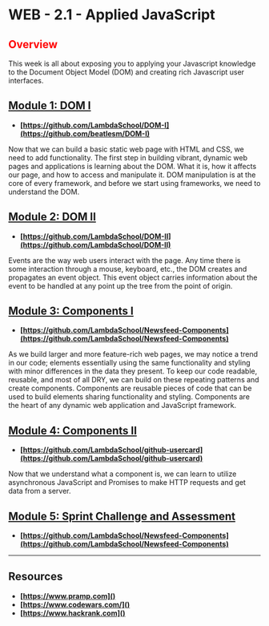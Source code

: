# WEB - 2.1 - Applied JavaScript 

## <span style="color:red">Overview</span>

This week is all about exposing you to applying your Javascript knowledge to the Document Object Model (DOM) and creating rich Javascript user interfaces.

## [Module 1: DOM I](https://github.com/beatlesm/web/tree/main/2.1/project211)

-   **[https://github.com/LambdaSchool/DOM-I](https://github.com/beatlesm/DOM-I)**

Now that we can build a basic static web page with HTML and CSS, we need to add functionality. The first step in building vibrant, dynamic web pages and applications is learning about the DOM. What it is, how it affects our page, and how to access and manipulate it. DOM manipulation is at the core of every framework, and before we start using frameworks, we need to understand the DOM.

## [Module 2: DOM II](https://github.com/beatlesm/web/tree/main/2.1/project212)

-   **[https://github.com/LambdaSchool/DOM-II](https://github.com/LambdaSchool/DOM-II)**

Events are the way web users interact with the page. Any time there is some interaction through a mouse, keyboard, etc., the DOM creates and propagates an event object. This event object carries information about the event to be handled at any point up the tree from the point of origin.

## [Module 3: Components I](https://github.com/beatlesm/web/tree/main/2.1/project213)

-   **[https://github.com/LambdaSchool/Newsfeed-Components](https://github.com/LambdaSchool/Newsfeed-Components)**

As we build larger and more feature-rich web pages, we may notice a trend in our code; elements essentially using the same functionality and styling with minor differences in the data they present. To keep our code readable, reusable, and most of all DRY, we can build on these repeating patterns and create components. Components are reusable pieces of code that can be used to build elements sharing functionality and styling. Components are the heart of any dynamic web application and JavaScript framework.

## [Module 4: Components II](https://github.com/beatlesm/web/tree/main/2.1/project214)

-   **[https://github.com/LambdaSchool/github-usercard](https://github.com/LambdaSchool/github-usercard)**

Now that we understand what a component is, we can learn to utilize asynchronous JavaScript and Promises to make HTTP requests and get data from a server.

## [Module 5: Sprint Challenge and Assessment](https://github.com/beatlesm/web/tree/main/2.1/sprint21)

-   **[https://github.com/LambdaSchool/Newsfeed-Components](https://github.com/LambdaSchool/Newsfeed-Components)**

-------------------------------------------------------------------

## Resources
 
-   **[https://www.pramp.com]()**
-   **[https://www.codewars.com/]()**
-   **[https://www.hackrank.com]()**
